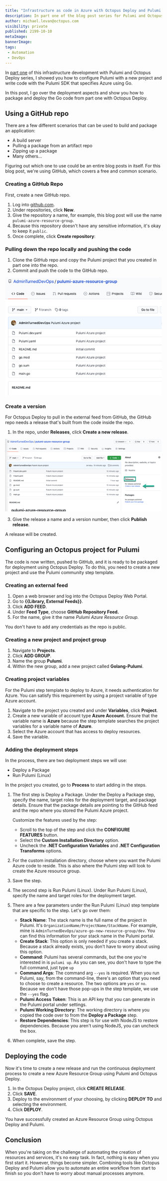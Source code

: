 ```yaml
---
title: "Infrastructure as code in Azure with Octopus Deploy and Pulumi: Part two"
description: In part one of the blog post series for Pulumi and Octopus Deploy, you learned how to configure Pulumi. In this post, you learn how to tie it together with Octopus Deploy.
author: michael.levan@octopus.com
visibility: private
published: 2199-10-10 
metaImage: 
bannerImage: 
tags:
 - Automation
 - DevOps
---
```


In [part one](/blog/2020-12/infrastructure-development-in-azure-with-octopus-deploy-and-pulumi-part-1/index.md) of this infrastructure development with Pulumi and Octopus Deploy series, I showed you how to configure Pulumi with a new project and write code with the Pulumi SDK that specifies Azure using Go.

In this post, I go over the deployment aspects and show you how to package and deploy the Go code from part one with Octopus Deploy.

## Using a GitHub repo

There are a few different scenarios that can be used to build and package an application:

- A build server
- Pulling a package from an artifact repo
- Zipping up a package
- Many others...

Figuring out which one to use could be an entire blog posts in itself. For this blog post, we're using GitHub, which covers a free and common scenario.

### Creating a GitHub Repo

First, create a new GitHub repo.

1. Log into [github.com](https://www.github.com).
2. Under repositories, click **New**.
3. Give the repository a name, for example, this blog post will use the name `pulumi-azure-resource-group`.
4. Because this repository doesn't have any sensitive information, it's okay to keep it `public`.
5. Once complete, click **Create repository**:

### Pulling down the repo locally and pushing the code

1. Clone the GitHub repo and copy the Pulumi project that you created in part one into the repo.
2. Commit and push the code to the GitHub repo.

![](images/2.png)

### Create a version

For Octopus Deploy to pull in the external feed from GitHub, the GitHub repo needs a release that's built from the code inside the repo.

1. In the repo, under **Releases**, click **Create a new release**. 

![](images/3.png)

3. Give the release a name and a version number, then click **Publish release**.

A release will be created.

## Configuring an Octopus project for Pulumi

The code is now written, pushed to GitHub, and it is ready to be packaged for deployment using Octopus Deploy. To do this, you need to create a new project and use the Pulumi community step template.

### Creating an external feed

1. Open a web browser and log into the Octopus Deploy Web Portal.
2. Go to **{{Library, External Feeds}}**.
3. Click **ADD FEED**.
4. Under **Feed Type**, choose **GitHub Repository Feed.**
5. For the name, give it the name *Pulumi Azure Resource Group.*

You don't have to add any credentials as the repo is public.

### Creating a new project and project group

1. Navigate to **Projects**.
2. Click **ADD GROUP**.
3. Name the group **Pulumi**.
4. Within the new group, add a new project called **Golang-Pulumi**.

### Creating project variables

For the Pulumi step template to deploy to Azure, it needs authentication for Azure. You can satisfy this requirement by using a project variable of type Azure account.

1. Navigate to the project you created and under **Variables**, click **Project**.
2. Create a new variable of account type **Azure Account.** Ensure that the variable name is **Azure** because the step template searches the project variables for a variable name of **Azure**.
3. Select the Azure account that has access to deploy resources.
4. Save the variable.

### Adding the deployment steps

In the process, there are two deployment steps we will use:

- Deploy a Package
- Run Pulumi (Linux)

In the project you created, go to **Process** to start adding in the steps.

1. The first step is Deploy a Package. Under the Deploy a Package step, specify the name, target roles for the deployment target, and package details. Ensure that the package details are pointing to the GitHub feed and the repo where you stored the Pulumi Azure project.

	Customize the features used by the step:

	- Scroll to the top of the step and click the **CONFIGURE FEATURES** button.
	- Select the **Custom Installation Directory** option.
	- Uncheck the **.NET Configuration Variables** and **.NET Configuration Transforms** options.

2. For the custom installation directory, choose where you want the Pulumi Azure code to reside. This is also where the Pulumi step will look to create the Azure resource group.
3. Save the step.
4. The second step is Run Pulumi (Linux). Under Run Pulumi (Linux), specify the name and target roles for the deployment target. 
5. There are a few parameters under the Run Pulumi (Linux) step template that are specific to the step. Let's go over them:
    - **Stack Name**: The stack name is the full name of the project in Pulumi. It's `OrganizationName/ProjectName/StackName`. For example, mine is `AdminTurnedDevOps/azure-go-new-resource-group/dev`. You can find this information for your stack name in the Pulumi portal.
    - **Create Stack**: This option is only needed if you create a stack. Because a stack already exists, you don't have to worry about using this option.
    - **Command**: Pulumi has several commands, but the one you're interested in is `pulumi up`. As you can see, you don't have to type the full command, just type `up`
    - **Command Args**: The command arg `--yes` is required. When you run Pulumi, say, from the command-line, there's an option that you need to choose to create a resource. The two options are `yes` or `no`. Because we don't have those pop-ups in the step template, we use the `--yes` flag.
    - **Pulumi Access Token**: This is an API key that you can generate in the Pulumi portal under settings.
    - **Pulumi Working Directory**: The working directory is where you copied the code over to from the **Deploy a Package** step.
    - **Restore Dependencies**: This step is for use with NodeJS to restore dependencies. Because you aren't using NodeJS, you can uncheck the box.

6. When complete, save the step.

## Deploying the code

Now it's time to create a new release and run the continuous deployment process to create a new Azure Resource Group using Pulumi and Octopus Deploy.

1. In the Octopus Deploy project, click **CREATE RELEASE**.
2. Click **SAVE**.
3. Deploy to the environment of your choosing, by clicking **DEPLOY TO** and selecting the environment. 
4. Click **DEPLOY**.

You have successfully created an Azure Resource Group using Octopus Deploy and Pulumi.

## Conclusion

When you're taking on the challenge of automating the creation of resources and services, it's no easy task. In fact, nothing is easy when you first start it. However, things become simpler. Combining tools like Octopus Deploy and Pulumi allow you to automate an entire workflow from start to finish so you don't have to worry about manual processes anymore.
